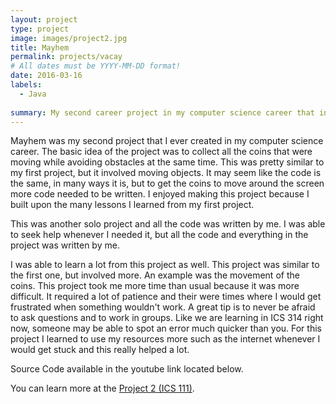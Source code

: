 ```yaml
---
layout: project
type: project
image: images/project2.jpg
title: Mayhem 
permalink: projects/vacay
# All dates must be YYYY-MM-DD format!
date: 2016-03-16
labels:
  - Java
  
summary: My second career project in my computer science career that involves collecting moving objects. 
---
```


Mayhem was my second project that I ever created in my computer science career. The basic idea of the project was to collect all the coins that were moving while avoiding obstacles at the same time. This was pretty similar to my first project, but it involved moving objects. It may seem like the code is the same, in many ways it is, but to get the coins to move around the screen more code needed to be written. I enjoyed making this project because I built upon the many lessons I learned from my first project. 

This was another solo project and all the code was written by me. I was able to seek help whenever I needed it, but all the code and everything in the project was written by me. 

I was able to learn a lot from this project as well. This project was similar to the first one, but involved more. An example was the movement of the coins. This project took me more time than usual because it was more difficult. It required a lot of patience and their were times where I would get frustrated when something wouldn't work. A great tip is to never be afraid to ask questions and to work in groups. Like we are learning in ICS 314 right now, someone may be able to spot an error much quicker than you. For this project I learned to use my resources more such as the internet whenever I would get stuck and this really helped a lot. 

Source Code available in the youtube link located below. 

You can learn more at the [Project 2 (ICS 111)](https://www.youtube.com/watch?v=DKtTHHT6we8).
